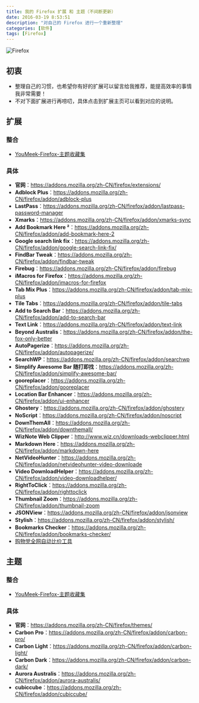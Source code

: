 ```yaml
---
title: 我的 Firefox 扩展 和 主题（不间断更新）
date: 2016-03-19 8:53:51
description: "对自己的 Firefox 进行一个重新整理"
categories: [软件]
tags: [Firefox]
---
```



<!-- more -->

![Firefox](http://img.youmeek.com/2016/Firefox.jpg)


## 初衷

- 整理自己的习惯，也希望你有好的扩展可以留言给我推荐，能提高效率的事情我非常需要！
- 不对下面扩展进行再唠叨，具体点击到扩展主页可以看到对应的说明。


## 扩展

### 整合

- [YouMeek-Firefox-主题收藏集](https://addons.mozilla.org/zh-CN/firefox/collections/judasn/youmeek-firefox-%E6%89%A9%E5%B1%95%E6%94%B6%E8%97%8F%E9%9B%86/)


### 具体

- **官网**：<https://addons.mozilla.org/zh-CN/firefox/extensions/>
- **Adblock Plus**：<https://addons.mozilla.org/zh-CN/firefox/addon/adblock-plus>
- **LastPass**：<https://addons.mozilla.org/zh-CN/firefox/addon/lastpass-password-manager>
- **Xmarks**：<https://addons.mozilla.org/zh-CN/firefox/addon/xmarks-sync>
- **Add Bookmark Here ²**：<https://addons.mozilla.org/zh-CN/firefox/addon/add-bookmark-here-2>
- **Google search link fix**：<https://addons.mozilla.org/zh-CN/firefox/addon/google-search-link-fix/>
- **FindBar Tweak**：<https://addons.mozilla.org/zh-CN/firefox/addon/findbar-tweak>
- **Firebug**：<https://addons.mozilla.org/zh-CN/firefox/addon/firebug>
- **iMacros for Firefox**：<https://addons.mozilla.org/zh-CN/firefox/addon/imacros-for-firefox>
- **Tab Mix Plus**：<https://addons.mozilla.org/zh-CN/firefox/addon/tab-mix-plus>
- **Tile Tabs**：<https://addons.mozilla.org/zh-CN/firefox/addon/tile-tabs>
- **Add to Search Bar**：<https://addons.mozilla.org/zh-CN/firefox/addon/add-to-search-bar>
- **Text Link**：<https://addons.mozilla.org/zh-CN/firefox/addon/text-link>
- **Beyond Australis**：<https://addons.mozilla.org/zh-CN/firefox/addon/the-fox-only-better>
- **AutoPagerize**：<https://addons.mozilla.org/zh-CN/firefox/addon/autopagerize/>
- **SearchWP**：<https://addons.mozilla.org/zh-CN/firefox/addon/searchwp>
- **Simplify Awesome Bar 随打即找**：<https://addons.mozilla.org/zh-CN/firefox/addon/simplify-awesome-bar/>
- **gooreplacer**：<https://addons.mozilla.org/zh-CN/firefox/addon/gooreplacer>
- **Location Bar Enhancer**：<https://addons.mozilla.org/zh-CN/firefox/addon/ui-enhancer>
- **Ghostery**：<https://addons.mozilla.org/zh-CN/firefox/addon/ghostery>
- **NoScript**：<https://addons.mozilla.org/zh-CN/firefox/addon/noscript>
- **DownThemAll**：<https://addons.mozilla.org/zh-CN/firefox/addon/downthemall/>
- **WizNote Web Clipper**：<http://www.wiz.cn/downloads-webclipper.html>
- **Markdown Here**：<https://addons.mozilla.org/zh-CN/firefox/addon/markdown-here>
- **NetVideoHunter**：<https://addons.mozilla.org/zh-CN/firefox/addon/netvideohunter-video-downloade>
- **Video DownloadHelper**：<https://addons.mozilla.org/zh-CN/firefox/addon/video-downloadhelper/>
- **RightToClick**：<https://addons.mozilla.org/zh-CN/firefox/addon/righttoclick>
- **Thumbnail Zoom**：<https://addons.mozilla.org/zh-CN/firefox/addon/thumbnail-zoom>
- **JSONView**：<https://addons.mozilla.org/zh-CN/firefox/addon/jsonview>
- **Stylish**：<https://addons.mozilla.org/zh-CN/firefox/addon/stylish/>
- **Bookmarks Checker**：<https://addons.mozilla.org/zh-CN/firefox/addon/bookmarks-checker/>
- [购物党全网自动比价工具](https://addons.mozilla.org/zh-CN/firefox/addon/%E8%B4%AD%E7%89%A9%E5%85%9A%E5%85%A8%E7%BD%91%E8%87%AA%E5%8A%A8%E6%AF%94%E4%BB%B7%E5%B7%A5%E5%85%B7/)


## 主题


### 整合

- [YouMeek-Firefox-主题收藏集](https://addons.mozilla.org/zh-CN/firefox/collections/judasn/youmeek-firefox-%E4%B8%BB%E9%A2%98%E6%94%B6%E8%97%8F%E9%9B%86/)


### 具体

- **官网**：<https://addons.mozilla.org/zh-CN/firefox/themes/>
- **Carbon Pro**：<https://addons.mozilla.org/zh-CN/firefox/addon/carbon-pro/>
- **Carbon Light**：<https://addons.mozilla.org/zh-CN/firefox/addon/carbon-light/>
- **Carbon Dark**：<https://addons.mozilla.org/zh-CN/firefox/addon/carbon-dark/>
- **Aurora Australis**：<https://addons.mozilla.org/zh-CN/firefox/addon/aurora-australis/>
- **cubiccube**：<https://addons.mozilla.org/zh-CN/firefox/addon/cubiccube/>